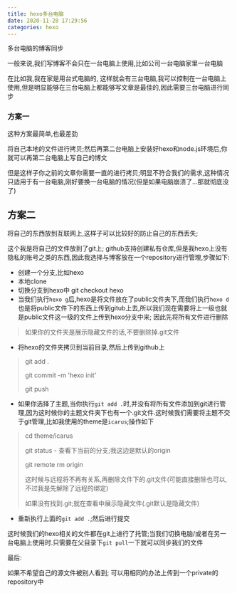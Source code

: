 ```yaml
---
title: hexo多台电脑
date: 2020-11-28 17:29:56
categories: hexo
---
```


多台电脑的博客同步

<!--more-->

一般来说,我们写博客不会只在一台电脑上使用,比如公司一台电脑家里一台电脑

在比如我,我在家是用台式电脑的, 这样就会有三台电脑,我可以控制在一台电脑上使用,但是明显能够在三台电脑上都能够写文章是最佳的,因此需要三台电脑进行同步

### 方案一

这种方案最简单,也最差劲

将自己本地的文件进行拷贝;然后再第二台电脑上安装好hexo和node.js环境后,你就可以再第二台电脑上写自己的博文

但是这样子你之前的文章你需要一直的进行拷贝;明显不符合我们的需求,这种情况只适用于有一台电脑,刚好要换一台电脑的情况(但是如果电脑崩溃了...那就彻底没了)

## 方案二

将自己的东西放到互联网上,这样子可以比较好的防止自己的东西丢失;

这个我是将自己的文件放到了git上; github支持创建私有仓库,但是我hexo上没有隐私的账号之类的东西,因此我选择与博客放在一个repository进行管理,步骤如下:

- 创建一个分支,比如hexo
- 本地clone
- 切换分支到hexo中  git checkout hexo
- 当我们执行`hexo g`后,hexo是将文件放在了public文件夹下,而我们执行`hexo d`也是将public文件下的东西上传到gitub上去,所以我们现在需要将上一级也就是public文件这一级的文件上传到hexo分支中来; 因此先将所有文件进行删除

> 如果你的文件夹是展示隐藏文件的话,不要删除掉.git文件

- 将hexo的文件夹拷贝到当前目录,然后上传到github上

> git add .
>
> git commit -m 'hexo init'
>
> git push

- 如果你选择了主题,当你执行`git add .`时,并没有将所有文件添加到git进行管理,因为这时候你的主题文件夹下也有一个.git文件.这时候我们需要将主题不交于git管理,比如我使用的theme是`icarus`;操作如下

> cd theme/icarus
>
> git status   - 查看下当前的分支;我这边是默认的origin
>
> git remote rm origin
>
> 这时候与远程将不再有关系,再删除文件下的.git文件(可能直接删除也可以,不过我是先解除了远程的绑定)
>
> 如果没有找到.git;就在查看中展示隐藏文件(.git默认是隐藏文件)

- 重新执行上面的`git add .`;然后进行提交

这时候我们的hexo相关的文件都在git上进行了托管;当我们切换电脑/或者在另一台电脑上使用时.只需要在父目录下`git pull`一下就可以同步我们的文件



最后:

如果不希望自己的源文件被别人看到; 可以用相同的办法上传到一个private的repository中